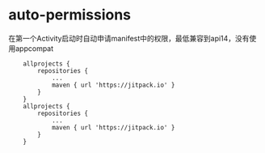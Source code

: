 # auto-permissions
在第一个Activity启动时自动申请manifest中的权限，最低兼容到api14，没有使用appcompat
```
	allprojects {
		repositories {
			...
			maven { url 'https://jitpack.io' }
		}
	}
  	allprojects {
		repositories {
			...
			maven { url 'https://jitpack.io' }
		}
	}
```

